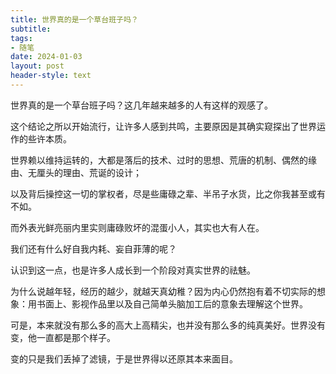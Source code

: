 ```yaml
---
title: 世界真的是一个草台班子吗？
subtitle: 
tags: 
- 随笔
date: 2024-01-03
layout: post
header-style: text
---
```


世界真的是一个草台班子吗？这几年越来越多的人有这样的观感了。

这个结论之所以开始流行，让许多人感到共鸣，主要原因是其确实窥探出了世界运作的些许本质。

世界赖以维持运转的，大都是落后的技术、过时的思想、荒唐的机制、偶然的缘由、无厘头的理由、荒诞的设计；

以及背后操控这一切的掌权者，尽是些庸碌之辈、半吊子水货，比之你我甚至或有不如。

而外表光鲜亮丽内里实则庸碌败坏的混蛋小人，其实也大有人在。

我们还有什么好自我内耗、妄自菲薄的呢？

认识到这一点，也是许多人成长到一个阶段对真实世界的祛魅。

为什么说越年轻，经历的越少，就越天真幼稚？因为内心仍然抱有着不切实际的想象：用书面上、影视作品里以及自己简单头脑加工后的意象去理解这个世界。

可是，本来就没有那么多的高大上高精尖，也并没有那么多的纯真美好。世界没有变，他一直都是那个样子。

变的只是我们丢掉了滤镜，于是世界得以还原其本来面目。